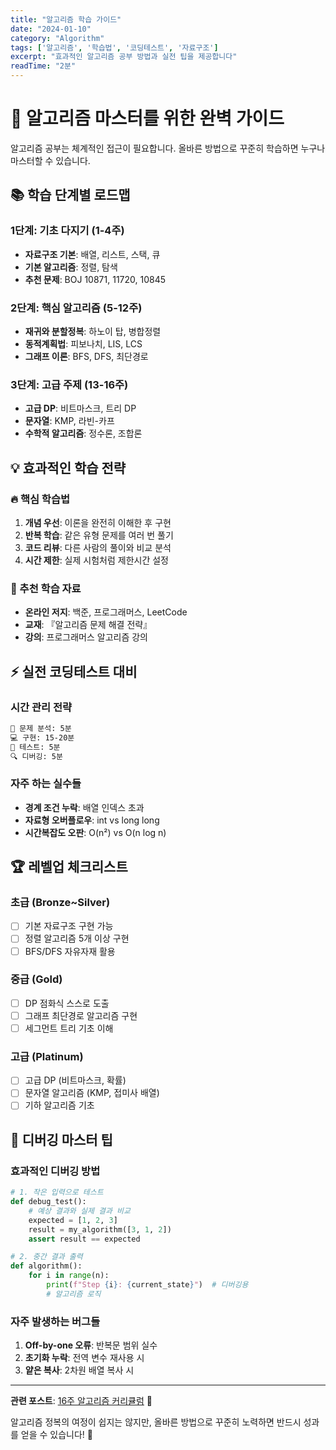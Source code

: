 ```yaml
---
title: "알고리즘 학습 가이드"
date: "2024-01-10"
category: "Algorithm"
tags: ['알고리즘', '학습법', '코딩테스트', '자료구조']
excerpt: "효과적인 알고리즘 공부 방법과 실전 팁을 제공합니다"
readTime: "2분"
---
```


# 🎯 알고리즘 마스터를 위한 완벽 가이드

알고리즘 공부는 체계적인 접근이 필요합니다. 올바른 방법으로 꾸준히 학습하면 누구나 마스터할 수 있습니다.

## 📚 학습 단계별 로드맵

### 1단계: 기초 다지기 (1-4주)
- **자료구조 기본**: 배열, 리스트, 스택, 큐
- **기본 알고리즘**: 정렬, 탐색
- **추천 문제**: BOJ 10871, 11720, 10845

### 2단계: 핵심 알고리즘 (5-12주)  
- **재귀와 분할정복**: 하노이 탑, 병합정렬
- **동적계획법**: 피보나치, LIS, LCS
- **그래프 이론**: BFS, DFS, 최단경로

### 3단계: 고급 주제 (13-16주)
- **고급 DP**: 비트마스크, 트리 DP
- **문자열**: KMP, 라빈-카프
- **수학적 알고리즘**: 정수론, 조합론

## 💡 효과적인 학습 전략

### 🔥 핵심 학습법
1. **개념 우선**: 이론을 완전히 이해한 후 구현
2. **반복 학습**: 같은 유형 문제를 여러 번 풀기
3. **코드 리뷰**: 다른 사람의 풀이와 비교 분석
4. **시간 제한**: 실제 시험처럼 제한시간 설정

### 📖 추천 학습 자료
- **온라인 저지**: 백준, 프로그래머스, LeetCode
- **교재**: 『알고리즘 문제 해결 전략』
- **강의**: 프로그래머스 알고리즘 강의

## ⚡ 실전 코딩테스트 대비

### 시간 관리 전략
```markdown
📝 문제 분석: 5분
💻 구현: 15-20분  
🧪 테스트: 5분
🔍 디버깅: 5분
```

### 자주 하는 실수들
- **경계 조건 누락**: 배열 인덱스 초과
- **자료형 오버플로우**: int vs long long
- **시간복잡도 오판**: O(n²) vs O(n log n)

## 🏆 레벨업 체크리스트

### 초급 (Bronze~Silver)
- [ ] 기본 자료구조 구현 가능
- [ ] 정렬 알고리즘 5개 이상 구현
- [ ] BFS/DFS 자유자재 활용

### 중급 (Gold)  
- [ ] DP 점화식 스스로 도출
- [ ] 그래프 최단경로 알고리즘 구현
- [ ] 세그먼트 트리 기초 이해

### 고급 (Platinum)
- [ ] 고급 DP (비트마스크, 확률)
- [ ] 문자열 알고리즘 (KMP, 접미사 배열)
- [ ] 기하 알고리즘 기초

## 🔧 디버깅 마스터 팁

### 효과적인 디버깅 방법
```python
# 1. 작은 입력으로 테스트
def debug_test():
    # 예상 결과와 실제 결과 비교
    expected = [1, 2, 3]
    result = my_algorithm([3, 1, 2])
    assert result == expected

# 2. 중간 결과 출력  
def algorithm():
    for i in range(n):
        print(f"Step {i}: {current_state}")  # 디버깅용
        # 알고리즘 로직
```

### 자주 발생하는 버그들
1. **Off-by-one 오류**: 반복문 범위 실수
2. **초기화 누락**: 전역 변수 재사용 시
3. **얕은 복사**: 2차원 배열 복사 시

---

**관련 포스트**: [16주 알고리즘 커리큘럼](../algorithm-study/) 📖

알고리즘 정복의 여정이 쉽지는 않지만, 올바른 방법으로 꾸준히 노력하면 반드시 성과를 얻을 수 있습니다! 💪